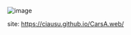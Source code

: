 ![image](https://github.com/ciausu/CarsA.web/assets/141608126/709eadb4-9b46-48a8-9db2-fae894c52c50)

site: https://ciausu.github.io/CarsA.web/
